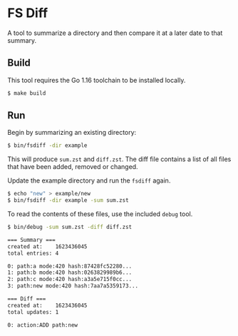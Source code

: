 # FS Diff

A tool to summarize a directory and then compare it at a later date to that summary.

## Build

This tool requires the Go 1.16 toolchain to be installed locally.

```bash
$ make build
```

## Run

Begin by summarizing an existing directory:

```bash
$ bin/fsdiff -dir example
```

This will produce `sum.zst` and `diff.zst`. The diff file contains a list of all files that have been added, removed or changed.

Update the example directory and run the `fsdiff` again.

```bash
$ echo "new" > example/new
$ bin/fsdiff -dir example -sum sum.zst
```

To read the contents of these files, use the included `debug` tool.

```bash
$ bin/debug -sum sum.zst -diff diff.zst

=== Summary ===
created at:    1623436045
total entries: 4

0: path:a mode:420 hash:87428fc52280...
1: path:b mode:420 hash:0263829989b6...
2: path:c mode:420 hash:a3a5e715f0cc...
3: path:new mode:420 hash:7aa7a5359173...

=== Diff ===
created at:    1623436045
total updates: 1

0: action:ADD path:new
```
